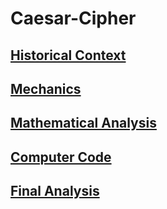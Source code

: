 # Caesar-Cipher

## [Historical Context](caesar_history.md)

## [Mechanics](caesar_mechanics.md)

## [Mathematical Analysis](caesar_mathematical_analysis.md)

## [Computer Code](caesar_computer_code.md)

## [Final Analysis](Ceasar-Final.md)

